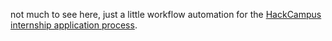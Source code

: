 not much to see here, just a little workflow automation for the [HackCampus internship application process](http://hackcampus.io/internship).
